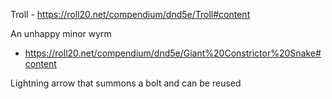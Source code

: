 Troll - https://roll20.net/compendium/dnd5e/Troll#content

An unhappy minor wyrm
- https://roll20.net/compendium/dnd5e/Giant%20Constrictor%20Snake#content

Lightning arrow that summons a bolt and can be reused 